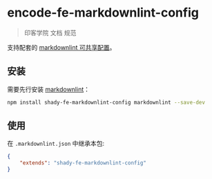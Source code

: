 # encode-fe-markdownlint-config

> 印客学院 文档 规范

支持配套的 [markdownlint 可共享配置](https://www.npmjs.com/package/markdownlint#optionsconfig)。

## 安装

需要先行安装 [markdownlint](https://www.npmjs.com/package/markdownlint)：

```bash
npm install shady-fe-markdownlint-config markdownlint --save-dev
```

## 使用

在 `.markdownlint.json` 中继承本包:

```json
{
	"extends": "shady-fe-markdownlint-config"
}
```
